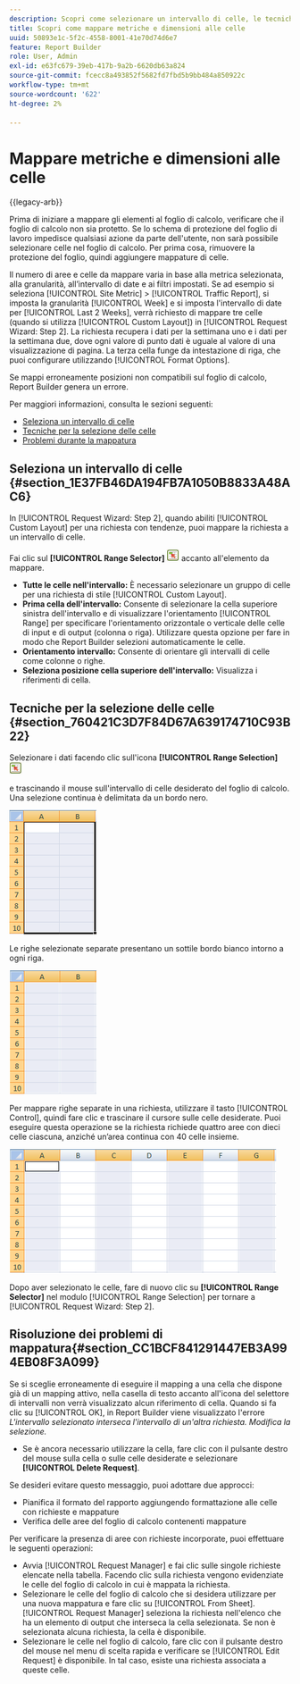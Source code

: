 ```yaml
---
description: Scopri come selezionare un intervallo di celle, le tecniche di selezione delle celle e la risoluzione dei problemi di mappatura.
title: Scopri come mappare metriche e dimensioni alle celle
uuid: 50893e1c-5f2c-4558-8001-41e70d74d6e7
feature: Report Builder
role: User, Admin
exl-id: e63fc679-39eb-417b-9a2b-6620db63a824
source-git-commit: fcecc8a493852f5682fd7fbd5b9bb484a850922c
workflow-type: tm+mt
source-wordcount: '622'
ht-degree: 2%

---
```


# Mappare metriche e dimensioni alle celle

{{legacy-arb}}

Prima di iniziare a mappare gli elementi al foglio di calcolo, verificare che il foglio di calcolo non sia protetto. Se lo schema di protezione del foglio di lavoro impedisce qualsiasi azione da parte dell&#39;utente, non sarà possibile selezionare celle nel foglio di calcolo. Per prima cosa, rimuovere la protezione del foglio, quindi aggiungere mappature di celle.

Il numero di aree e celle da mappare varia in base alla metrica selezionata, alla granularità, all’intervallo di date e ai filtri impostati. Se ad esempio si seleziona [!UICONTROL Site Metric] > [!UICONTROL Traffic Report], si imposta la granularità [!UICONTROL Week] e si imposta l&#39;intervallo di date per [!UICONTROL Last 2 Weeks], verrà richiesto di mappare tre celle (quando si utilizza [!UICONTROL Custom Layout]) in [!UICONTROL Request Wizard: Step 2]. La richiesta recupera i dati per la settimana uno e i dati per la settimana due, dove ogni valore di punto dati è uguale al valore di una visualizzazione di pagina. La terza cella funge da intestazione di riga, che puoi configurare utilizzando [!UICONTROL Format Options].

Se mappi erroneamente posizioni non compatibili sul foglio di calcolo, Report Builder genera un errore.

Per maggiori informazioni, consulta le sezioni seguenti:

* [Seleziona un intervallo di celle](/help/analyze/legacy-report-builder/layout/map-metrics-and-dimensions-to-cells.md#section_1E37FB46DA194FB7A1050B8833A48AC6)
* [Tecniche per la selezione delle celle](/help/analyze/legacy-report-builder/layout/map-metrics-and-dimensions-to-cells.md#section_760421C3D7F84D67A639174710C93B22)
* [Problemi durante la mappatura](/help/analyze/legacy-report-builder/layout/map-metrics-and-dimensions-to-cells.md#section_CC1BCF841291447EB3A994EB08F3A099)

## Seleziona un intervallo di celle {#section_1E37FB46DA194FB7A1050B8833A48AC6}

In [!UICONTROL Request Wizard: Step 2], quando abiliti [!UICONTROL Custom Layout] per una richiesta con tendenze, puoi mappare la richiesta a un intervallo di celle.

Fai clic sul **[!UICONTROL Range Selector]** ![select_cell_icon.png](assets/select_cell_icon.png) accanto all&#39;elemento da mappare.

* **Tutte le celle nell&#39;intervallo:** È necessario selezionare un gruppo di celle per una richiesta di stile [!UICONTROL Custom Layout].
* **Prima cella dell&#39;intervallo:** Consente di selezionare la cella superiore sinistra dell&#39;intervallo e di visualizzare l&#39;orientamento [!UICONTROL Range] per specificare l&#39;orientamento orizzontale o verticale delle celle di input e di output (colonna o riga). Utilizzare questa opzione per fare in modo che Report Builder selezioni automaticamente le celle.
* **Orientamento intervallo:** Consente di orientare gli intervalli di celle come colonne o righe.
* **Seleziona posizione cella superiore dell&#39;intervallo:** Visualizza i riferimenti di cella.

## Tecniche per la selezione delle celle {#section_760421C3D7F84D67A639174710C93B22}

Selezionare i dati facendo clic sull&#39;icona **[!UICONTROL Range Selection]** ![select_cell_icon.png](assets/select_cell_icon.png)

e trascinando il mouse sull&#39;intervallo di celle desiderato del foglio di calcolo. Una selezione continua è delimitata da un bordo nero.

![](assets/twenty_cells.gif)

Le righe selezionate separate presentano un sottile bordo bianco intorno a ogni riga.

![](assets/twoXten_cells_highlighted.gif)

Per mappare righe separate in una richiesta, utilizzare il tasto [!UICONTROL Control], quindi fare clic e trascinare il cursore sulle celle desiderate. Puoi eseguire questa operazione se la richiesta richiede quattro aree con dieci celle ciascuna, anziché un’area continua con 40 celle insieme.

![](assets/map4.png)

Dopo aver selezionato le celle, fare di nuovo clic su **[!UICONTROL Range Selector]** nel modulo [!UICONTROL Range Selection] per tornare a [!UICONTROL Request Wizard: Step 2].

## Risoluzione dei problemi di mappatura{#section_CC1BCF841291447EB3A994EB08F3A099}

Se si sceglie erroneamente di eseguire il mapping a una cella che dispone già di un mapping attivo, nella casella di testo accanto all&#39;icona del selettore di intervalli non verrà visualizzato alcun riferimento di cella. Quando si fa clic su [!UICONTROL OK], in Report Builder viene visualizzato l&#39;errore *L&#39;intervallo selezionato interseca l&#39;intervallo di un&#39;altra richiesta. Modifica la selezione.*

* Se è ancora necessario utilizzare la cella, fare clic con il pulsante destro del mouse sulla cella o sulle celle desiderate e selezionare **[!UICONTROL Delete Request]**.

Se desideri evitare questo messaggio, puoi adottare due approcci:

* Pianifica il formato del rapporto aggiungendo formattazione alle celle con richieste e mappature
* Verifica delle aree del foglio di calcolo contenenti mappature

Per verificare la presenza di aree con richieste incorporate, puoi effettuare le seguenti operazioni:

* Avvia [!UICONTROL Request Manager] e fai clic sulle singole richieste elencate nella tabella. Facendo clic sulla richiesta vengono evidenziate le celle del foglio di calcolo in cui è mappata la richiesta.
* Selezionare le celle del foglio di calcolo che si desidera utilizzare per una nuova mappatura e fare clic su [!UICONTROL From Sheet]. [!UICONTROL Request Manager] seleziona la richiesta nell&#39;elenco che ha un elemento di output che interseca la cella selezionata. Se non è selezionata alcuna richiesta, la cella è disponibile.
* Selezionare le celle nel foglio di calcolo, fare clic con il pulsante destro del mouse nel menu di scelta rapida e verificare se [!UICONTROL Edit Request] è disponibile. In tal caso, esiste una richiesta associata a queste celle.
